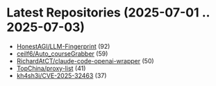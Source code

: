 # Latest Repositories (2025-07-01 .. 2025-07-03)

- [HonestAGI/LLM-Fingerprint](https://github.com/HonestAGI/LLM-Fingerprint) (92)
- [ceilf6/Auto_courseGrabber](https://github.com/ceilf6/Auto_courseGrabber) (59)
- [RichardAtCT/claude-code-openai-wrapper](https://github.com/RichardAtCT/claude-code-openai-wrapper) (50)
- [TopChina/proxy-list](https://github.com/TopChina/proxy-list) (41)
- [kh4sh3i/CVE-2025-32463](https://github.com/kh4sh3i/CVE-2025-32463) (37)
